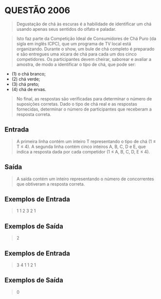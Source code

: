 # QUESTÃO 2006
> Degustação de chá às escuras é a habilidade de identificar um chá usando apenas
 seus sentidos do olfato e paladar.

> Isto faz parte da Competição Ideal de Consumidores de Chá Puro (da sigla em inglês ICPC), que um programa de TV local está organizando. Durante o show, um bule de chá completo é preparado e são entregues uma xícara de chá para cada um dos cinco competidores. Os participantes devem cheirar, saborear e avaliar a amostra, de modo a identificar o tipo de chá, que pode ser: 
- (1) o chá branco; 
- (2) chá verde; 
- (3) chá preto; 
- (4) chá de ervas. 

> No final, as respostas são verificadas para determinar o número de suposições corretas. Dado o tipo de chá real e as respostas fornecidas, determinar o número de participantes que receberam a resposta correta.

## Entrada
> A primeira linha contém um inteiro T representando o tipo de chá (1 ≤ T ≤ 4). A segunda linha contém cinco inteiros A, B, C, D e E, que indica a resposta dada por cada competidor (1 ≤ A, B, C, D, E ≤ 4).

## Saída
> A saída contém um inteiro representando o número de concorrentes que obtiveram a resposta correta.

## Exemplos de Entrada 
> 1
> 1 2 3 2 1

## Exemplos de Saída
> 2

## Exemplos de Entrada
> 3
> 4 1 1 2 1

## Exemplos de Saída
> 0
